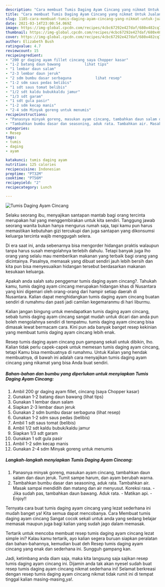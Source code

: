 ```yaml
---
description: "Cara membuat Tumis Daging Ayam Cincang yang nikmat Untuk Jualan"
title: "Cara membuat Tumis Daging Ayam Cincang yang nikmat Untuk Jualan"
slug: 1185-cara-membuat-tumis-daging-ayam-cincang-yang-nikmat-untuk-jualan
date: 2021-03-14T23:00:54.069Z
image: https://img-global.cpcdn.com/recipes/4cbc67292e427daf/680x482cq70/tumis-daging-ayam-cincang-foto-resep-utama.jpg
thumbnail: https://img-global.cpcdn.com/recipes/4cbc67292e427daf/680x482cq70/tumis-daging-ayam-cincang-foto-resep-utama.jpg
cover: https://img-global.cpcdn.com/recipes/4cbc67292e427daf/680x482cq70/tumis-daging-ayam-cincang-foto-resep-utama.jpg
author: Elizabeth Bush
ratingvalue: 4.7
reviewcount: 15
recipeingredient:
- "200 gr daging ayam fillet cincang saya Chopper kasar"
- "1-2 batang daun bawang           lihat tips"
- "1 lembar daun salam"
- "2-3 lembar daun jeruk"
- "2 sdm bumbu dasar serbaguna           lihat resep"
- "1-2 sdm saus pedas belibis"
- "1 sdt saus tomat belibis"
- "1/2 sdt kaldu bubukkaldu jamur"
- "1/3 sdt garam"
- "1 sdt gula pasir"
- "1-2 sdm kecap manis"
- "2-4 sdm Minyak goreng untuk menumis"
recipeinstructions:
- "Panasnya minyak goreng, masukan ayam cincang, tambahkan daun salam dan daun jeruk. Tumit sampe harum, dan ayam berubah warna."
- "Tambahkan bumbu dasar dan seasoning, aduk rata. Tambahkan air. Masak sampai mendidih dan matang dan air menyusut. Koreksi rasa.  Jika sudah pas, tambahkan daun bawang. Aduk rata.  Matikan api.  Enjoy!!"
categories:
- Resep
tags:
- tumis
- daging
- ayam

katakunci: tumis daging ayam 
nutrition: 125 calories
recipecuisine: Indonesian
preptime: "PT32M"
cooktime: "PT56M"
recipeyield: "2"
recipecategory: Lunch

---
```



![Tumis Daging Ayam Cincang](https://img-global.cpcdn.com/recipes/4cbc67292e427daf/680x482cq70/tumis-daging-ayam-cincang-foto-resep-utama.jpg)

Selaku seorang ibu, menyajikan santapan mantab bagi orang tercinta merupakan hal yang menggembirakan untuk kita sendiri. Tanggung jawab seorang  wanita bukan hanya mengurus rumah saja, tapi kamu pun harus memastikan kebutuhan gizi tercukupi dan juga santapan yang dikonsumsi keluarga tercinta wajib menggugah selera.

Di era  saat ini, anda sebenarnya bisa mengorder hidangan praktis walaupun tanpa harus susah mengolahnya terlebih dahulu. Tetapi banyak juga lho orang yang selalu mau memberikan makanan yang terbaik bagi orang yang dicintainya. Pasalnya, memasak yang dibuat sendiri jauh lebih bersih dan kita pun bisa menyesuaikan hidangan tersebut berdasarkan makanan kesukaan keluarga. 



Apakah anda salah satu penggemar tumis daging ayam cincang?. Tahukah kamu, tumis daging ayam cincang merupakan hidangan khas di Nusantara yang kini digemari oleh orang-orang dari hampir setiap daerah di Nusantara. Kalian dapat menghidangkan tumis daging ayam cincang buatan sendiri di rumahmu dan pasti jadi camilan kegemaranmu di hari liburmu.

Kalian jangan bingung untuk mendapatkan tumis daging ayam cincang, sebab tumis daging ayam cincang sangat mudah untuk dicari dan anda pun boleh mengolahnya sendiri di tempatmu. tumis daging ayam cincang bisa dimasak lewat bermacam cara. Kini pun ada banyak banget resep kekinian yang membuat tumis daging ayam cincang lebih enak.

Resep tumis daging ayam cincang pun gampang sekali untuk dibikin, lho. Kalian tidak perlu capek-capek untuk memesan tumis daging ayam cincang, tetapi Kamu bisa membuatnya di rumahmu. Untuk Kalian yang hendak membuatnya, di bawah ini adalah cara menyajikan tumis daging ayam cincang yang nikamat yang bisa Anda buat sendiri.

<!--inarticleads1-->

##### Bahan-bahan dan bumbu yang diperlukan untuk menyiapkan Tumis Daging Ayam Cincang:

1. Ambil 200 gr daging ayam fillet, cincang (saya Chopper kasar)
1. Gunakan 1-2 batang daun bawang           (lihat tips)
1. Gunakan 1 lembar daun salam
1. Siapkan 2-3 lembar daun jeruk
1. Gunakan 2 sdm bumbu dasar serbaguna           (lihat resep)
1. Gunakan 1-2 sdm saus pedas (belibis)
1. Ambil 1 sdt saus tomat (belibis)
1. Ambil 1/2 sdt kaldu bubuk/kaldu jamur
1. Siapkan 1/3 sdt garam
1. Gunakan 1 sdt gula pasir
1. Ambil 1-2 sdm kecap manis
1. Gunakan 2-4 sdm Minyak goreng untuk menumis




<!--inarticleads2-->

##### Langkah-langkah menyiapkan Tumis Daging Ayam Cincang:

1. Panasnya minyak goreng, masukan ayam cincang, tambahkan daun salam dan daun jeruk. Tumit sampe harum, dan ayam berubah warna.
1. Tambahkan bumbu dasar dan seasoning, aduk rata. Tambahkan air. Masak sampai mendidih dan matang dan air menyusut. Koreksi rasa.  - Jika sudah pas, tambahkan daun bawang. Aduk rata.  - Matikan api.  - Enjoy!!




Ternyata cara buat tumis daging ayam cincang yang lezat sederhana ini mudah banget ya! Kita semua dapat mencobanya. Cara Membuat tumis daging ayam cincang Sangat cocok sekali untuk anda yang sedang belajar memasak maupun juga bagi kalian yang sudah jago dalam memasak.

Tertarik untuk mencoba membuat resep tumis daging ayam cincang lezat simple ini? Kalau kamu tertarik, ayo kalian segera buruan siapkan peralatan dan bahan-bahannya, kemudian buat deh Resep tumis daging ayam cincang yang enak dan sederhana ini. Sungguh gampang kan. 

Jadi, ketimbang anda diam saja, maka kita langsung saja sajikan resep tumis daging ayam cincang ini. Dijamin anda tak akan nyesel sudah buat resep tumis daging ayam cincang nikmat sederhana ini! Selamat berkreasi dengan resep tumis daging ayam cincang nikmat tidak rumit ini di tempat tinggal kalian masing-masing,ya!.

